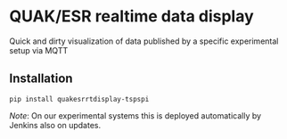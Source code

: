 # QUAK/ESR realtime data display

Quick and dirty visualization of data published by a specific experimental
setup via MQTT

## Installation

```
pip install quakesrrtdisplay-tspspi
```

_Note_: On our experimental systems this is deployed automatically by
Jenkins also on updates.
